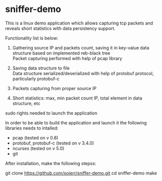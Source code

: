 # sniffer-demo

This is a linux demo application which allows capturing tcp packets and reveals short statistics with data persistency support. 

Functionality list is below:

1. Gathering source IP and packets count, saving it in key-value data structure based on implemented reb-black tree
   <br/>Packet capturing performed with help of pcap library

2. Saving data structure to file
   <br/>Data structure serialized/deserialized with help of protobuf protocol, particularly protobuf-c

3. Packets capturing from proper source IP

4. Short statistics: max, min packet count IP, total element in data structure, etc

sudo rights needed to launch the application

In order to be able to build the application and launch it the following libraries needs to intalled:


- pcap                  (tested on v 0.8)
- protobuf, protobuf-c  (tested on v 3.4.0)
- ncurses               (tested on v 5.0)
- git

After installation, make the following stepss:

git clone https://github.com/soierr/sniffer-demo.git
cd sniffer-demo
make



